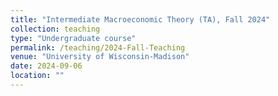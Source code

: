 ```yaml
---
title: "Intermediate Macroeconomic Theory (TA), Fall 2024"
collection: teaching
type: "Undergraduate course"
permalink: /teaching/2024-Fall-Teaching
venue: "University of Wisconsin-Madison"
date: 2024-09-06
location: ""
---
```

